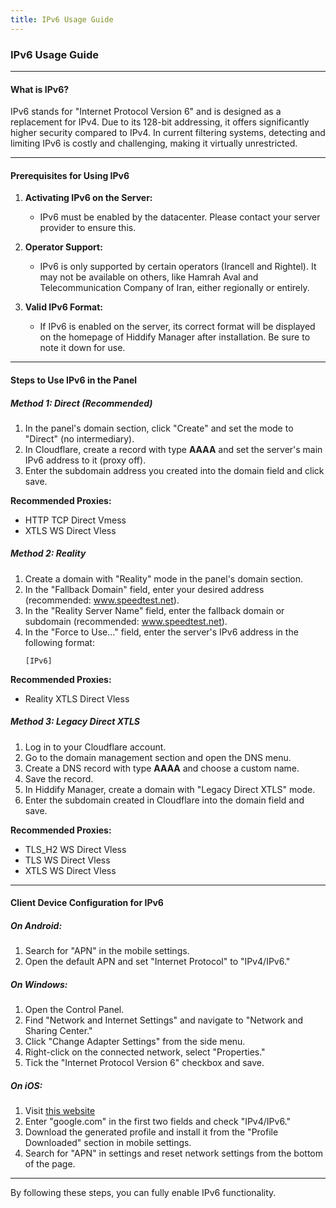 ```yaml
---
title: IPv6 Usage Guide
---
```


### IPv6 Usage Guide

---

#### **What is IPv6?**
IPv6 stands for "Internet Protocol Version 6" and is designed as a replacement for IPv4. Due to its 128-bit addressing, it offers significantly higher security compared to IPv4. In current filtering systems, detecting and limiting IPv6 is costly and challenging, making it virtually unrestricted.

---

#### **Prerequisites for Using IPv6**
1. **Activating IPv6 on the Server:**
   - IPv6 must be enabled by the datacenter. Please contact your server provider to ensure this.

2. **Operator Support:**
   - IPv6 is only supported by certain operators (Irancell and Rightel). It may not be available on others, like Hamrah Aval and Telecommunication Company of Iran, either regionally or entirely.

3. **Valid IPv6 Format:**
   - If IPv6 is enabled on the server, its correct format will be displayed on the homepage of Hiddify Manager after installation. Be sure to note it down for use.

---

#### **Steps to Use IPv6 in the Panel**

##### **Method 1: Direct (Recommended)**
1. In the panel's domain section, click "Create" and set the mode to "Direct" (no intermediary).
2. In Cloudflare, create a record with type **AAAA** and set the server's main IPv6 address to it (proxy off).
3. Enter the subdomain address you created into the domain field and click save.

**Recommended Proxies:**
- HTTP TCP Direct Vmess
- XTLS WS Direct Vless

##### **Method 2: Reality**
1. Create a domain with "Reality" mode in the panel's domain section.
2. In the "Fallback Domain" field, enter your desired address (recommended: www.speedtest.net).
3. In the "Reality Server Name" field, enter the fallback domain or subdomain (recommended: www.speedtest.net).
4. In the "Force to Use..." field, enter the server's IPv6 address in the following format:
   ```
   [IPv6]
   ```

**Recommended Proxies:**
- Reality XTLS Direct Vless

##### **Method 3: Legacy Direct XTLS**
1. Log in to your Cloudflare account.
2. Go to the domain management section and open the DNS menu.
3. Create a DNS record with type **AAAA** and choose a custom name.
4. Save the record.
5. In Hiddify Manager, create a domain with "Legacy Direct XTLS" mode.
6. Enter the subdomain created in Cloudflare into the domain field and save.

**Recommended Proxies:**
- TLS_H2 WS Direct Vless
- TLS WS Direct Vless
- XTLS WS Direct Vless

---

#### **Client Device Configuration for IPv6**

##### **On Android:**
1. Search for "APN" in the mobile settings.
2. Open the default APN and set "Internet Protocol" to "IPv4/IPv6."

##### **On Windows:**
1. Open the Control Panel.
2. Find "Network and Internet Settings" and navigate to "Network and Sharing Center."
3. Click "Change Adapter Settings" from the side menu.
4. Right-click on the connected network, select "Properties."
5. Tick the "Internet Protocol Version 6" checkbox and save.

##### **On iOS:**
1. Visit [this website](https://mobileconfig.azurewebsites.net)
2. Enter "google.com" in the first two fields and check "IPv4/IPv6."
3. Download the generated profile and install it from the "Profile Downloaded" section in mobile settings.
4. Search for "APN" in settings and reset network settings from the bottom of the page.

---

By following these steps, you can fully enable IPv6 functionality.

